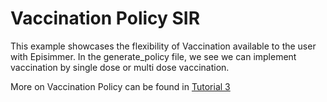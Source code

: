 # Vaccination Policy SIR
This example showcases the flexibility of Vaccination available to the user with Episimmer. In the generate_policy file, we see we can implement vaccination by single dose or multi dose vaccination.

More on Vaccination Policy can be found in [Tutorial 3](https://docs.google.com/document/d/121CdfYRg1144kZJoyJMq4xwfuM6vVdLn8bDnMIMMzoY/edit?usp=sharing)
